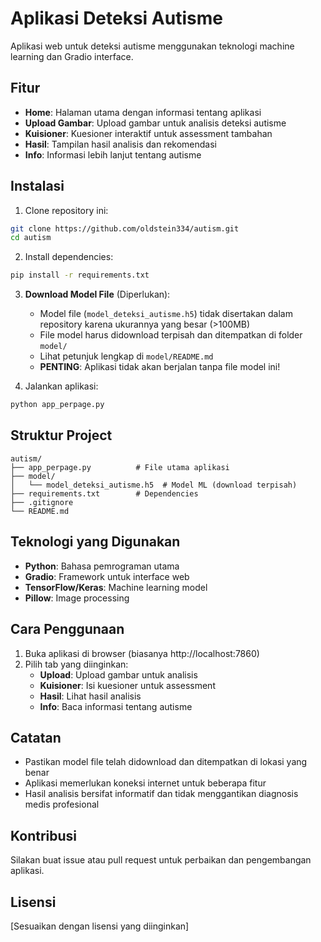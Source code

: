 # Aplikasi Deteksi Autisme

Aplikasi web untuk deteksi autisme menggunakan teknologi machine learning dan Gradio interface.

## Fitur

- **Home**: Halaman utama dengan informasi tentang aplikasi
- **Upload Gambar**: Upload gambar untuk analisis deteksi autisme
- **Kuisioner**: Kuesioner interaktif untuk assessment tambahan
- **Hasil**: Tampilan hasil analisis dan rekomendasi
- **Info**: Informasi lebih lanjut tentang autisme

## Instalasi

1. Clone repository ini:
```bash
git clone https://github.com/oldstein334/autism.git
cd autism
```

2. Install dependencies:
```bash
pip install -r requirements.txt
```

3. **Download Model File** (Diperlukan):
   - Model file (`model_deteksi_autisme.h5`) tidak disertakan dalam repository karena ukurannya yang besar (>100MB)
   - File model harus didownload terpisah dan ditempatkan di folder `model/`
   - Lihat petunjuk lengkap di `model/README.md`
   - **PENTING**: Aplikasi tidak akan berjalan tanpa file model ini!

4. Jalankan aplikasi:
```bash
python app_perpage.py
```

## Struktur Project

```
autism/
├── app_perpage.py          # File utama aplikasi
├── model/
│   └── model_deteksi_autisme.h5  # Model ML (download terpisah)
├── requirements.txt        # Dependencies
├── .gitignore
└── README.md
```

## Teknologi yang Digunakan

- **Python**: Bahasa pemrograman utama
- **Gradio**: Framework untuk interface web
- **TensorFlow/Keras**: Machine learning model
- **Pillow**: Image processing

## Cara Penggunaan

1. Buka aplikasi di browser (biasanya http://localhost:7860)
2. Pilih tab yang diinginkan:
   - **Upload**: Upload gambar untuk analisis
   - **Kuisioner**: Isi kuesioner untuk assessment
   - **Hasil**: Lihat hasil analisis
   - **Info**: Baca informasi tentang autisme

## Catatan

- Pastikan model file telah didownload dan ditempatkan di lokasi yang benar
- Aplikasi memerlukan koneksi internet untuk beberapa fitur
- Hasil analisis bersifat informatif dan tidak menggantikan diagnosis medis profesional

## Kontribusi

Silakan buat issue atau pull request untuk perbaikan dan pengembangan aplikasi.

## Lisensi

[Sesuaikan dengan lisensi yang diinginkan]
